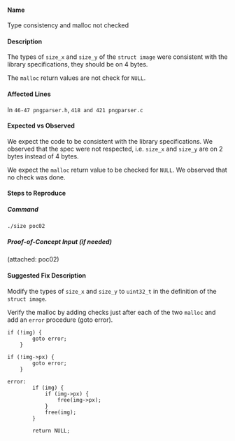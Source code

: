 #### Name
Type consistency and malloc not checked

#### Description
The types of `size_x` and `size_y` of the `struct image` were consistent with the library specifications, they should be on 4 bytes.

The `malloc` return values are not check for `NULL`.

#### Affected Lines
In `46-47 pngparser.h`, `418 and 421 pngparser.c`

#### Expected vs Observed
We expect the code to be consistent with the library specifications. We observed that the spec were not respected, i.e. `size_x` and `size_y` are on 2 bytes instead of 4 bytes.

We expect the `malloc` return value to be checked for `NULL`. We observed that no check was done.

#### Steps to Reproduce

##### Command

```
./size poc02
```
##### Proof-of-Concept Input (if needed)
(attached: poc02)

#### Suggested Fix Description
Modify the types of `size_x` and `size_y` to `uint32_t` in the definition of the `struct image`.

Verify the malloc by adding checks just after each of the two `malloc` and add an `error` procedure (goto error).
```
if (!img) {
        goto error;
    }
```

```
if (!img->px) {
        goto error;
    }
```

```
error:
        if (img) {
            if (img->px) {
                free(img->px);
            }
            free(img);
        }

        return NULL;
```